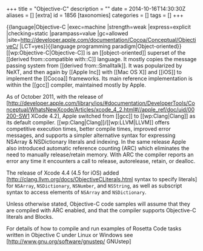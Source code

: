 +++
title = "Objective-C"
description = ""
date = 2014-10-16T14:30:30Z
aliases = []
[extra]
id = 1856
[taxonomies]
categories = []
tags = []
+++

{{language|Objective-C
|exec=machine
|strength=weak
|express=explicit
|checking=static
|parampass=value
|gc=allowed
|site=http://developer.apple.com/documentation/Cocoa/Conceptual/ObjectiveC/
|LCT=yes}}{{language programming paradigm|Object-oriented}}
[[wp:Objective-C|Objective-C]] is an [[object-oriented]] superset of the [[derived from::compatible with::C]] language. It mostly copies the message passing system from [[derived from::Smalltalk]]. It was popularized by NeXT, and then again by [[Apple Inc]] with [[Mac OS X]] and [[iOS]] to implement the [[Cocoa]] frameworks. Its main reference implementation is within the [[gcc]] compiler, maintained mostly by Apple.

As of October 2011, with the release of [http://developer.apple.com/library/ios/#documentation/DeveloperTools/Conceptual/WhatsNewXcode/Articles/xcode_4_2.html#//apple_ref/doc/uid/00200-SW1 XCode 4.2], Apple switched from [[gcc]] to [[wp:Clang|Clang]] as its default compiler. [[wp:Clang|Clang]]/[[wp:LLVM|LLVM]] offers competitive execution times, better compile times, improved error messages, and supports a simpler alternative syntax for expressing NSArray & NSDictionary literals and indexing. In the same release Apple also introduced automatic reference counting (ARC) which eliminates the need to manually release/retain memory. With ARC the compiler reports an error any time it encounters a call to release, autorelease, retain, or dealloc.

The release of Xcode 4.4 (4.5 for iOS) added [http://clang.llvm.org/docs/ObjectiveCLiterals.html syntax to specify literals] for <code>NSArray</code>, <code>NSDictionary</code>, <code>NSNumber</code>, and <code>NSString</code>, as well as subscript syntax to access elements of <code>NSArray</code> and <code>NSDictionary</code>.

Unless otherwise stated, Objective-C code samples will assume that they are compiled with ARC enabled, and that the compiler supports Objective-C literals and Blocks.

For details of how to compile and run examples of Rosetta Code tasks written in Objective C under Linux or Windows see [http://www.gnu.org/software/gnustep/ GNUstep]
<br clear=right>
